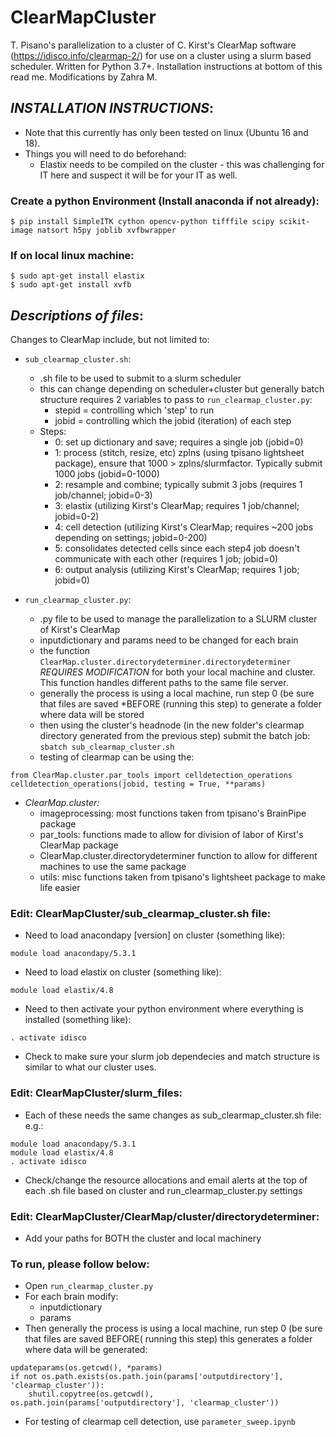 # ClearMapCluster

T. Pisano's parallelization to a cluster of C. Kirst's ClearMap software (https://idisco.info/clearmap-2/) for use on a cluster using a slurm based scheduler. Written for Python 3.7+. Installation instructions at bottom of this read me. Modifications by Zahra M. 


## *INSTALLATION INSTRUCTIONS*:
* Note that this currently has only been tested on linux (Ubuntu 16 and 18). 
* Things you will need to do beforehand:
	* Elastix needs to be compiled on the cluster - this was challenging for IT here and suspect it will be for your IT as well.

### Create a python Environment (Install anaconda if not already):
```
$ pip install SimpleITK cython opencv-python tifffile scipy scikit-image natsort h5py joblib xvfbwrapper
```

### If on local linux machine:
```
$ sudo apt-get install elastix
$ sudo apt-get install xvfb
```

## *Descriptions of files*:
Changes to ClearMap include, but not limited to:

* `sub_clearmap_cluster.sh`:
	* .sh file to be used to submit to a slurm scheduler
	* this can change depending on scheduler+cluster but generally batch structure requires 2 variables to pass to `run_clearmap_cluster.py`:
		* stepid = controlling which 'step' to run
		* jobid = controlling which the jobid (iteration) of each step
	* Steps:
		* 0: set up dictionary and save; requires a single job (jobid=0)
		* 1: process (stitch, resize, etc) zplns (using tpisano lightsheet package), ensure that 1000 > zplns/slurmfactor. Typically submit 1000 jobs (jobid=0-1000)
		* 2: resample and combine; typically submit 3 jobs (requires 1 job/channel; jobid=0-3)
		* 3: elastix (utilizing Kirst's ClearMap; requires 1 job/channel; jobid=0-2)
		* 4: cell detection (utilizing Kirst's ClearMap; requires ~200 jobs depending on settings; jobid=0-200)
		* 5: consolidates detected cells since each step4 job doesn't communicate with each other (requires 1 job; jobid=0)
		* 6: output analysis (utilizing Kirst's ClearMap; requires 1 job; jobid=0)

* `run_clearmap_cluster.py`:
	* .py file to be used to manage the parallelization to a SLURM cluster of Kirst's ClearMap
	* inputdictionary and params need to be changed for each brain
	* the function `ClearMap.cluster.directorydeterminer.directorydeterminer` *REQUIRES MODIFICATION* for both your local machine and cluster. This function handles different paths to the same file server.
	* generally the process is using a local machine, run step 0 (be sure that files are saved *BEFORE (running this step) to generate a folder where data will be stored
	* then using the cluster's headnode (in the new folder's clearmap directory generated from the previous step) submit the batch job: `sbatch sub_clearmap_cluster.sh`
	* testing of clearmap can be using the:
```
from ClearMap.cluster.par_tools import celldetection_operations
celldetection_operations(jobid, testing = True, **params)
```

* *ClearMap.cluster:*
  * imageprocessing: most functions taken from tpisano's BrainPipe package
  * par_tools: functions made to allow for division of labor of Kirst's ClearMap package
  * ClearMap.cluster.directorydeterminer function to allow for different machines to use the same package
  * utils: misc functions taken from tpisano's lightsheet package to make life easier

### Edit: ClearMapCluster/sub_clearmap_cluster.sh file:
* Need to load anacondapy [version] on cluster (something like):
```
module load anacondapy/5.3.1
```
* Need to load elastix on cluster (something like):
```
module load elastix/4.8
```
* Need to then activate your python environment where everything is installed (something like):
```
. activate idisco
```
* Check to make sure your slurm job dependecies and match structure is similar to what our cluster uses.

### Edit: ClearMapCluster/slurm_files:
* Each of these needs the same changes as sub_clearmap_cluster.sh file: e.g.:

```
module load anacondapy/5.3.1
module load elastix/4.8
. activate idisco
```
* Check/change the resource allocations and email alerts at the top of each .sh file based on cluster and run_clearmap_cluster.py settings

### Edit: ClearMapCluster/ClearMap/cluster/directorydeterminer:
* Add your paths for BOTH the cluster and local machinery

### To run, please follow below:
* Open `run_clearmap_cluster.py`
* For each brain modify:
	* inputdictionary
	* params
* Then generally the process is using a local machine, run step 0 (be sure that files are saved BEFORE( running this step) this generates a folder where data will be generated:
```
updateparams(os.getcwd(), *params)
if not os.path.exists(os.path.join(params['outputdirectory'], 'clearmap_cluster')): 
	shutil.copytree(os.getcwd(), os.path.join(params['outputdirectory'], 'clearmap_cluster'))
```

* For testing of clearmap cell detection, use `parameter_sweep.ipynb`

